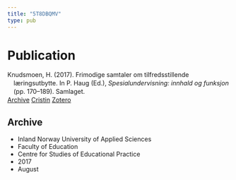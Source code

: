 ```yaml
---
title: "5T8DBQMV"
type: pub
---
```

<h1>Publication</h1>
<article id="csl-bib-container-5T8DBQMV" class="csl-bib-container">
  <div class="csl-bib-body" style="line-height: 1.35; padding-left: 1em; text-indent:-1em;">
  <div class="csl-entry">Knudsmoen, H. (2017). Frimodige samtaler om tilfredsstillende l&#xE6;ringsutbytte. In P. Haug (Ed.), <i>Spesialundervisning: innhald og funksjon</i> (pp. 170&#x2013;189). Samlaget.</div>
</div>
  <div class="csl-bib-buttons">
    <a href="#taxonomy-article-5T8DBQMV" class="csl-bib-button">Archive</a>
    <a href alt="Cristin URL" class="csl-bib-button">Cristin</a>
    <a href alt="Zotero URL" class="csl-bib-button">Zotero</a>
  </div>
  <div id="csl-bib-meta-container-5T8DBQMV"></div>
</article>
<div id="csl-bib-meta-5T8DBQMV" class="csl-bib-meta">
  <article id="taxonomy-article-5T8DBQMV" class="taxonomy-article">
    <h1>Archive</h1>
    <ul>
      <li>Inland Norway University of Applied Sciences</li>
      <li>Faculty of Education</li>
      <li>Centre for Studies of Educational Practice</li>
      <li>2017</li>
      <li>August</li>
    </ul>
  </article>
</div>
